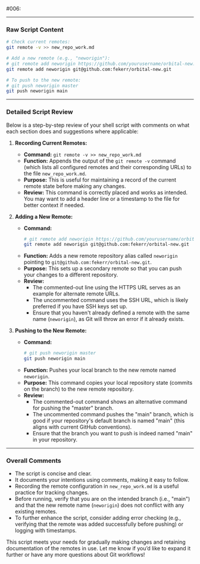 <git-open-source> #006:

---

### Raw Script Content

```bash
# Check current remotes:
git remote -v >> new_repo_work.md

# Add a new remote (e.g., "neworigin"):
# git remote add neworigin https://github.com/yourusername/orbital-new.git
git remote add neworigin git@github.com:fekerr/orbital-new.git

# To push to the new remote:
# git push neworigin master
git push neworigin main
```

---

### Detailed Script Review

Below is a step-by-step review of your shell script with comments on what each section does and suggestions where applicable:

1. **Recording Current Remotes:**
   - **Command:** `git remote -v >> new_repo_work.md`
   - **Function:** Appends the output of the `git remote -v` command (which lists all configured remotes and their corresponding URLs) to the file `new_repo_work.md`.
   - **Purpose:** This is useful for maintaining a record of the current remote state before making any changes.
   - **Review:** This command is correctly placed and works as intended. You may want to add a header line or a timestamp to the file for better context if needed.

2. **Adding a New Remote:**
   - **Command:**  
     ```bash
     # git remote add neworigin https://github.com/yourusername/orbital-new.git
     git remote add neworigin git@github.com:fekerr/orbital-new.git
     ```
   - **Function:** Adds a new remote repository alias called `neworigin` pointing to `git@github.com:fekerr/orbital-new.git`.
   - **Purpose:** This sets up a secondary remote so that you can push your changes to a different repository.
   - **Review:** 
     - The commented-out line using the HTTPS URL serves as an example for alternate remote URLs. 
     - The uncommented command uses the SSH URL, which is likely preferred if you have SSH keys set up.
     - Ensure that you haven't already defined a remote with the same name (`neworigin`), as Git will throw an error if it already exists.

3. **Pushing to the New Remote:**
   - **Command:**
     ```bash
     # git push neworigin master
     git push neworigin main
     ```
   - **Function:** Pushes your local branch to the new remote named `neworigin`.  
   - **Purpose:** This command copies your local repository state (commits on the branch) to the new remote repository.
   - **Review:**
     - The commented-out command shows an alternative command for pushing the "master" branch.
     - The uncommented command pushes the "main" branch, which is good if your repository's default branch is named "main" (this aligns with current GitHub conventions).
     - Ensure that the branch you want to push is indeed named "main" in your repository.

---

### Overall Comments

- The script is concise and clear.
- It documents your intentions using comments, making it easy to follow.
- Recording the remote configuration in `new_repo_work.md` is a useful practice for tracking changes.
- Before running, verify that you are on the intended branch (i.e., "main") and that the new remote name (`neworigin`) does not conflict with any existing remotes.
- To further enhance the script, consider adding error checking (e.g., verifying that the remote was added successfully before pushing) or logging with timestamps.

This script meets your needs for gradually making changes and retaining documentation of the remotes in use. Let me know if you’d like to expand it further or have any more questions about Git workflows!
